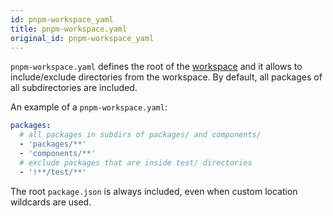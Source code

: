```yaml
---
id: pnpm-workspace_yaml
title: pnpm-workspace.yaml
original_id: pnpm-workspace_yaml
---
```


`pnpm-workspace.yaml` defines the root of the [workspace](workspaces) and it allows to
include/exclude directories from the workspace. By default, all packages
of all subdirectories are included.

An example of a `pnpm-workspace.yaml`:

```yaml
packages:
  # all packages in subdirs of packages/ and components/
  - 'packages/**'
  - 'components/**'
  # exclude packages that are inside test/ directories
  - '!**/test/**'
```

The root `package.json` is always included, even when custom location wildcards are used.
